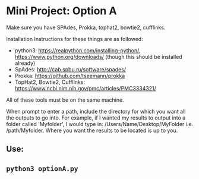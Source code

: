 # Mini Project: Option A
Make sure you have SPAdes, Prokka, tophat2, bowtie2, cufflinks.  

Installation Instructions for these things are as followed:  
- python3: https://realpython.com/installing-python/, https://www.python.org/downloads/ (though this should be installed already)  
- SpAdes: http://cab.spbu.ru/software/spades/  
- Prokka: https://github.com/tseemann/prokka  
- TopHat2, Bowtie2, Cufflinks: https://www.ncbi.nlm.nih.gov/pmc/articles/PMC3334321/  

All of these tools must be on the same machine.  

When prompt to enter a path, include the directory for which you want all the outputs to go into. For example, if I wanted my results to output into a folder called 'Myfolder', I would type in: /Users/Name/Desktop/MyFolder i.e. /path/Myfolder. Where you want the results to be located is up to you.

<h2>Use:<h2>

``
python3 optionA.py
``
